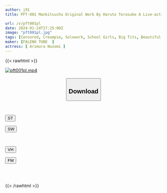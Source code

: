 ```yaml
---
author: j91
title: PFT-001 Mankitsuchu Original Work By Haruto Torasuke A Live-action Version Of The Popular Doujin Comic! Nozomi Arimura

url: /v/pft001pl
date: 2024-01-24T17:25:00Z
image: "pft001pl.jpg"
tags: [Censored, Creampie, Solowork, School Girls, Big Tits, Beautiful Girl, Drama	]
maker: [FALENO TUBE  ]
actress: [ Arimura Nozomi ]
---
```



{{< rawhtml >}}

<div class="video" data-videoid="G9g2QYvkk2C131Y">
    <a href="javascript:;">
        <img src="/v/pft001pl/pft001pl.jpg" width="WIDTH" height="HEIGHT" alt="pft001pl.mp4" loading="lazy">
    </a>
</div>

<script type="text/javascript" src="https://j91.asia/asset/on-demand-st.js"></script>

<br>
  <link rel="stylesheet" href="https://j91.asia/asset/bs5.css">
  
  <center>
  <button class="btn btn-primary" type="button" data-bs-toggle="collapse" data-bs-target=".multi-collapse" aria-expanded="false" aria-controls="multiCollapseExample1 multiCollapseExample2"><h2>Download</h2></button></center>
</p>
<div class="row">
  <div class="col">
    <div class="collapse multi-collapse" id="multiCollapseExample1">
      <div class="card card-body">
	      	      <br>
<div class="buttons">  
<p><a href="https://streamtape.to/v/G9g2QYvkk2C131Y" target="_blank"><button class="btn-hover color-3"><i class="fa fa-download"></i> ST</button></a></p>
<p><a href="https://flaswish.com/hvw4twhzyho5" target="_blank"><button class="btn-hover color-2"><i class="fa fa-download"></i> SW</button></a></p></div>
    </div>
  </div>
</div>
  <div class="col">
    <div class="collapse multi-collapse" id="multiCollapseExample2">
      <div class="card card-body">
	      <br>
<div class="buttons">
<p><a href="https://vidhidepro.com/f/hrqpq4z9m4ps" target="_blank"><button class="btn-hover color-9"><i class="fa fa-download"></i> VH</button></a></p>
<p><a href="https://filemoon.sx/d/vjupr9701b6v" target="_blank"><button class="btn-hover color-8"><i class="fa fa-download"></i> FM</button></a></p></div>
<br><br>
      </div>
    </div>
  </div>
</div>

{{< /rawhtml >}}